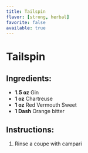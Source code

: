 ```yaml
---
title: Tailspin
flavor: [strong, herbal]
favorite: false
available: true
---
```

# Tailspin

## Ingredients:
- **1.5 oz** Gin
- **1 oz** Chartreuse
- **1 oz** Red Vermouth Sweet
- **1 Dash** Orange bitter

## Instructions:
1. Rinse a coupe with campari



